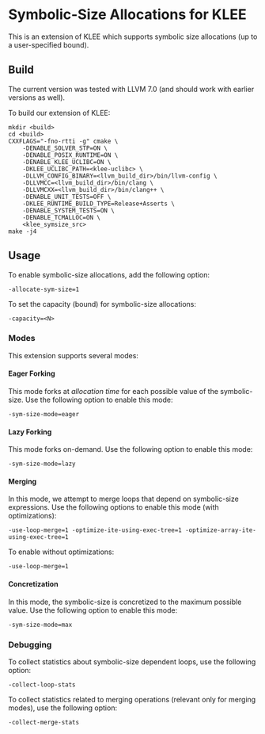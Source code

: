 # Symbolic-Size Allocations for KLEE
This is an extension of KLEE which supports symbolic size allocations (up to a user-specified bound).

## Build

The current version was tested with LLVM 7.0 (and should work with earlier versions as well).

To build our extension of KLEE:
```
mkdir <build>
cd <build>
CXXFLAGS="-fno-rtti -g" cmake \
    -DENABLE_SOLVER_STP=ON \
    -DENABLE_POSIX_RUNTIME=ON \
    -DENABLE_KLEE_UCLIBC=ON \
    -DKLEE_UCLIBC_PATH=<klee-uclibc> \
    -DLLVM_CONFIG_BINARY=<llvm_build_dir>/bin/llvm-config \
    -DLLVMCC=<llvm_build_dir>/bin/clang \
    -DLLVMCXX=<llvm_build_dir>/bin/clang++ \
    -DENABLE_UNIT_TESTS=OFF \
    -DKLEE_RUNTIME_BUILD_TYPE=Release+Asserts \
    -DENABLE_SYSTEM_TESTS=ON \
    -DENABLE_TCMALLOC=ON \
    <klee_symsize_src>
make -j4
```

## Usage
To enable symbolic-size allocations, add the following option:
```
-allocate-sym-size=1
```
To set the capacity (bound) for symbolic-size allocations:
```
-capacity=<N>
```
### Modes
This extension supports several modes:

#### Eager Forking
This mode forks at *allocation time* for each possible value of the symbolic-size.
Use the following option to enable this mode:
```
-sym-size-mode=eager
```

#### Lazy Forking
This mode forks on-demand.
Use the following option to enable this mode:
```
-sym-size-mode=lazy
```

#### Merging
In this mode, we attempt to merge loops that depend on symbolic-size expressions.
Use the following options to enable this mode (with optimizations):
```
-use-loop-merge=1 -optimize-ite-using-exec-tree=1 -optimize-array-ite-using-exec-tree=1
```
To enable without optimizations:
```
-use-loop-merge=1
```

#### Concretization
In this mode, the symbolic-size is concretized to the maximum possible value.
Use the following option to enable this mode:
```
-sym-size-mode=max
```

### Debugging
To collect statistics about symbolic-size dependent loops,
use the following option:
```
-collect-loop-stats
```
To collect statistics related to merging operations (relevant only for merging modes),
use the following option:
```
-collect-merge-stats
```

